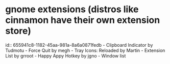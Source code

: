 # gnome extensions (distros like cinnamon have their own extension store)
id:: 655941c8-1182-45aa-981a-8a6a0871fedb
	- Clipboard Indicator by Tudmotu
	- Force Quit by megh
	- Tray Icons: Reloaded by Martin
	- Extension List by grroot
	- Happy Appy Hotkey by jgno
	- Window list